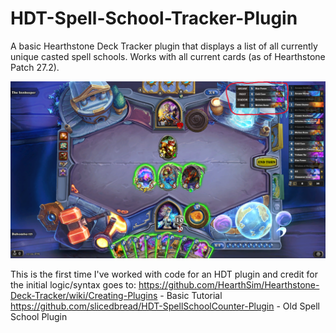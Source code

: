 # HDT-Spell-School-Tracker-Plugin

A basic Hearthstone Deck Tracker plugin that displays a list of all currently unique casted spell schools. Works with all current cards (as of Hearthstone Patch 27.2).

![ScreenShot](HDTPlugin/Example.png)

This is the first time I've worked with code for an HDT plugin and credit for the initial logic/syntax goes to:
https://github.com/HearthSim/Hearthstone-Deck-Tracker/wiki/Creating-Plugins - Basic Tutorial <br />
https://github.com/slicedbread/HDT-SpellSchoolCounter-Plugin - Old Spell School Plugin <br /> 
